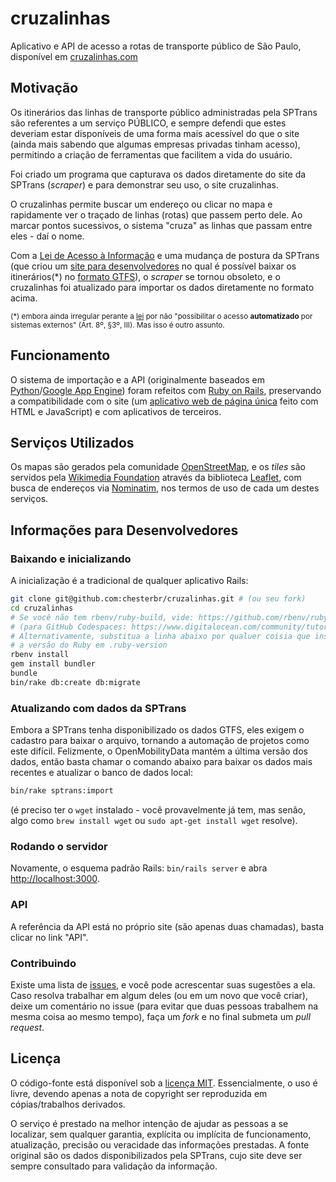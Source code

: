 # cruzalinhas

Aplicativo  e API de acesso a rotas de transporte público de São Paulo, disponível em [cruzalinhas.com](http://cruzalinhas.com)

## Motivação

Os itinerários das linhas de transporte público administradas pela SPTrans são
referentes a um serviço PÚBLICO, e sempre defendi
que estes deveriam estar disponíveis de uma forma mais acessível do que o site (ainda mais sabendo que algumas empresas privadas tinham acesso), permitindo a criação de ferramentas que facilitem a vida do usuário.

Foi criado um programa que capturava os dados diretamente do site da SPTrans (*scraper*) e para demonstrar seu uso,
o site cruzalinhas.

O cruzalinhas permite buscar um endereço ou clicar no mapa e rapidamente ver o traçado de linhas (rotas) que passem perto dele. Ao
marcar pontos sucessivos, o sistema "cruza" as linhas que passam entre eles - daí o nome.

Com a [Lei de Acesso à Informação](https://pt.wikipedia.org/wiki/Lei_de_acesso_%C3%A0_informa%C3%A7%C3%A3o) e uma mudança de postura da SPTrans (que criou um [site para desenvolvedores](http://www.sptrans.com.br/desenvolvedores) no qual é possível baixar os itinerários(\*) no [formato GTFS](https://developers.google.com/transit/gtfs/reference)), o *scraper* se tornou obsoleto, e o cruzalinhas foi atualizado para importar os dados diretamente no formato acima.

<sub>(\*) embora ainda irregular perante a [lei](http://www.planalto.gov.br/ccivil_03/_ato2011-2014/2011/lei/l12527.htm) por não "possibilitar o acesso **automatizado** por sistemas externos" (Art. 8º, §3º, III). Mas isso é outro assunto.</sub>

## Funcionamento

O sistema de importação e a API (originalmente baseados em [Python](http://www.python.org)/[Google App Engine](https://cloud.google.com/appengine/)) foram refeitos com [Ruby on Rails](http://rubyonrails.org), preservando a compatibilidade com o site (um [aplicativo web de página única](https://en.wikipedia.org/wiki/Single-page_application) feito com HTML e JavaScript) e com aplicativos de terceiros.

## Serviços Utilizados

Os mapas são gerados pela comunidade <a href="https://www.openstreetmap.org">OpenStreetMap</a>, e os _tiles_ são servidos pela <a href="https://wikimediafoundation.org/wiki/Maps_Terms_of_Use">Wikimedia Foundation</a> através da biblioteca <a href="https://leafletjs.com">Leaflet</a>, com busca de endereços via <a href="http://www.nominatim.org/">Nominatim</a>, nos termos de uso de cada um destes serviços.

## Informações para Desenvolvedores


### Baixando e inicializando

A inicialização é a tradicional de qualquer aplicativo Rails:

```bash
git clone git@github.com:chesterbr/cruzalinhas.git # (ou seu fork)
cd cruzalinhas
# Se você não tem rbenv/ruby-build, vide: https://github.com/rbenv/ruby-build.
# (para GitHub Codespaces: https://www.digitalocean.com/community/tutorials/how-to-install-ruby-on-rails-with-rbenv-on-ubuntu-16-04)
# Alternativamente, substitua a linha abaixo por qualuer coisia que instale
# a versão do Ruby em .ruby-version
rbenv install
gem install bundler
bundle
bin/rake db:create db:migrate
```

### Atualizando com dados da SPTrans

Embora a SPTrans tenha disponibilizado os dados GTFS, eles exigem o cadastro para baixar o arquivo, tornando a automação de projetos como este difícil. Felizmente, o OpenMobilityData mantém a última versão dos dados, então basta chamar o comando abaixo para baixar os dados mais recentes e atualizar o banco de dados local:

```bash
bin/rake sptrans:import
```

(é preciso ter o `wget` instalado - você provavelmente já tem, mas senão, algo como `brew install wget` ou `sudo apt-get install wget` resolve).

### Rodando o servidor

Novamente, o esquema padrão Rails: ```bin/rails server``` e abra [http://localhost:3000](http://localhost:3000).

### API

A referência da API está no próprio site (são apenas duas chamadas), basta clicar no link "API".

### Contribuindo

Existe uma lista de [issues](https://github.com/chesterbr/cruzalinhas/issues), e você pode acrescentar suas sugestões a ela. Caso resolva trabalhar em algum deles (ou em um novo que você criar), deixe um comentário no issue (para evitar que duas pessoas trabalhem na mesma coisa ao mesmo tempo), faça um *fork* e no final submeta um *pull request*.

## Licença

O código-fonte está disponível sob a [licença MIT](LICENSE.md). Essencialmente,
o uso é livre, devendo apenas a nota de copyright ser reproduzida em
cópias/trabalhos derivados.

O serviço é prestado na melhor intenção de ajudar as pessoas a se localizar,
sem qualquer garantia, explícita ou implícita de funcionamento, atualização,
precisão ou veracidade das informações prestadas. A fonte original são os dados disponibilizados pela SPTrans, cujo site deve ser sempre consultado para validação da informação.
